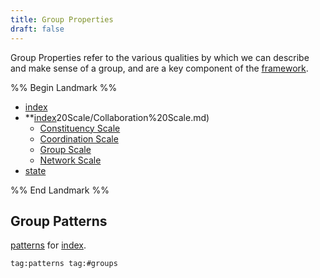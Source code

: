 ```yaml
---
title: Group Properties
draft: false
---
```


 Group Properties refer to the various qualities by which we can describe and make sense of a group, and are a key component of the [framework](notes/dao-primitives/framework/framework.md).

%% Begin Landmark %%
- [index](notes/dao-primitives/framework/group-properties/phase/index.md)
- **[index](notes/dao-primitives/framework/group-properties/scale/index.md)20Scale/Collaboration%20Scale.md)
	- [Constituency Scale](notes/dao-primitives/framework/group-properties/scale/Constituency%20Scale.md)
	- [Coordination Scale](notes/dao-primitives/framework/group-properties/scale/Coordination%20Scale.md)
	- [Group Scale](notes/dao-primitives/framework/group-properties/scale/index.md)
	- [Network Scale](notes/dao-primitives/framework/group-properties/scale/Network%20Scale.md)
- [state](notes/dao-primitives/framework/group-properties/state.md)

%% End Landmark %%

## Group Patterns

 [patterns](notes/dao-primitives/patterns/patterns.md) for [index](notes/dao-primitives/framework/group-properties/index.md).

```query
tag:patterns tag:#groups  
```